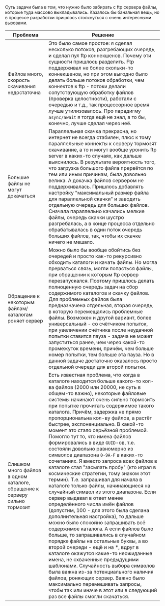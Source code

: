 Суть задачи была в том, что нужно было забирать с ftp сервера файлы, которые туда массово выкладывались. Казалось бы банальная вещь, но в процессе разработки пришлось столкнуться с очень интересными вызовами.


| Проблема | Решение |
| ------- | -------- |
| Файлов много, скорость скачивания недостаточна | Это было самое простое: я сделал несколько потоков, разгребающих очередь, и сделал пул ftp коннекшенов. Почему эти сущности пришлось разделить. Ftp поддерживал не более скольки-то коннекшенов, но при этом выгодно было делать больше потоков обработки, чем коннектов к ftp - потоки делали сопутствующую обработку файлов (проверка целостности), работали с очередью и т.д., так процессорное время лучше утилизовалось. Про парадигму `async/await` я тогда ещё не знал, а то бы, конечно, лучше сделал через неё. |
| Большие файлы не могут докачаться | Параллельная скачка прекрасна, но интернет не всегда стабилен, плюс к тому параллельные коннекты к серверу тормозят скачивание, а то и могут вообще уронить ftp server в каких-то случаях, как дальше выяснилось. В результате вероятность того, что загрузка большого файла прервётся по тем или иным причинам, была довольно велика. А докачка файлов сервером не поддерживалась. Пришлось добавлять настройку "максимальный размер файла для параллельной скачки" и заводить отдельную очередь для больших файлов. Сначала параллельно качались мелкие файлы, очередь скачки шустро разгребалась, а в конце процесса отдельно обрабатывалась в один поток очередь больших файлов, так, чтобы их скачке ничего не мешало. |
| Обращение к некоторым файлам/каталогам роняет сервер | Можно было бы вообще обойтись без очередей и просто как-то рекурсивно обходить каталоги и качать файлы. Но могла прерваться связь, могли попасться файлы, при обращении к которым ftp сервер перезапускался. Поэтому пришлось делать полноценную очередь задач на сбор содержимого каталогов и скачку файлов. Для проблемных файлов была предназначена отдельная, вторая очередь, в которую перемещались проблемные файлы. Возможен и другой вариант, более универсальный - со счётчиком попыток, при увеличении счётчика после неудачной попытки ставится пауза - задача не может запуститься ранее, чем через какой-то промежуток времени, причём, чем больше номер попытки, тем больше эта пауза. Но в данной задаче достаточно оказалось просто отдельной очереди для второй попытки. |
| Слишком много файлов в одном каталоге, обращение к серверу сильно тормозит | Есть известная проблема, что когда в каталоге находится больше какого-то кол-ва файлов (2000 или 20000, не суть в общем-то важно), некоторые файловые системы начинают очень сильно тормозить при попытке прочитать содержимое такого каталога. Причём, задержка не прямо пропорциональна кол-ву файлов, а растёт быстрее, экспоненциально. В какой-то момент это стало серьёзной проблемой. Помогло тут то, что имена файлов формировались в виде `GUID`-ов, т.е. состояли довольно равномерно из символов диапазона `0-9A-F` в каких-то сочетаниях. Я вместо запроса всех файлов в каталоге стал "засылать пробу" (кто играл в космические стратегии, тому знаком этот термин). Т.е. запрашивал для начала в каталоге только файлы, начинающиеся на случайный символ из этого диапазона. Если сервер выдавал в ответ менее определённого числа имён файлов (допустим, 100 - для этого была сделана дополнительная настройка), то дальше можно было спокойно запрашивать всё содержимое каталога. А если файлов было больше, то запрашивались в случайном порядке файлы на остальные буквы, а во второй очереди - ещё и на \*, вдруг в каталоге окажутся какие-то неожиданные имена, не охваченные предыдущими шаблонами. Случайность выбора символов была важна из-за потенциального наличия файлов, роняющих сервер. Важно было максимально перемешивать запросы, чтобы так или иначе в этот или в следующий раз все файлы смогли скачаться. |
